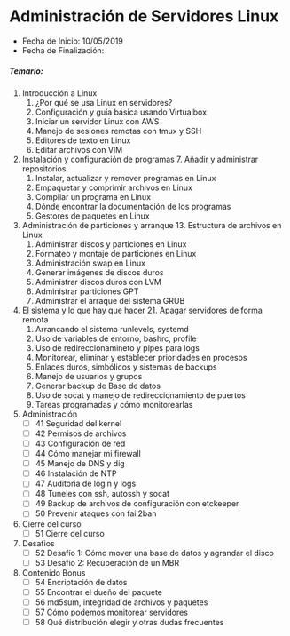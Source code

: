 # Administración de Servidores Linux
* Fecha de Inicio: 10/05/2019
* Fecha de Finalización:

##### Temario:
1. Introducción a Linux
	1.	¿Por qué se usa Linux en servidores?
	1.	Configuración y guía básica usando Virtualbox
	1.	Iniciar un servidor Linux con AWS
	1.	Manejo de sesiones remotas con tmux y SSH
	1.	Editores de texto en Linux
	1.	Editar archivos con VIM
1. Instalación y configuración de programas
	7.	Añadir y administrar repositorios
	1.	Instalar, actualizar y remover programas en Linux
	1.	Empaquetar y comprimir archivos en Linux
	1.	Compilar un programa en Linux
	1.	Dónde encontrar la documentación de los programas
	1.	Gestores de paquetes en Linux
1. Administración de particiones y arranque
	13.	Estructura de archivos en Linux
	1.	Administrar discos y particiones en Linux
	1.	Formateo y montaje de particiones en Linux
	1.	Administración swap en Linux
	1.	Generar imágenes de discos duros
	1.	Administrar discos duros con LVM
	1.	Administrar particiones GPT
	1.	Administrar el arraque del sistema GRUB
1. El sistema y lo que hay que hacer
	21.	Apagar servidores de forma remota
	1.	Arrancando el sistema runlevels, systemd
	1.	Uso de variables de entorno, bashrc, profile
	1.	Uso de redireccionamineto y pipes para logs
	1.	Monitorear, eliminar y establecer prioridades en procesos
	1.	Enlaces duros, simbólicos y sistemas de backups
	1.	Manejo de usuarios y grupos
	1.	Generar backup de Base de datos
	1.	Uso de socat y manejo de redireccionamiento de puertos
	1.	Tareas programadas y cómo monitorearlas
1. Administración
   - [ ]	41	Seguridad del kernel
   - [ ]	42	Permisos de archivos
   - [ ]	43	Configuración de red
   - [ ]	44	Cómo manejar mi firewall
   - [ ]	45	Manejo de DNS y dig
   - [ ]	46	Instalación de NTP
   - [ ]	47	Auditoria de login y logs
   - [ ]	48	Tuneles con ssh, autossh y socat
   - [ ]	49	Backup de archivos de configuración con etckeeper
   - [ ]	50	Prevenir ataques con fail2ban
1. Cierre del curso
   - [ ]	51	Cierre del curso
1. Desafios
   - [ ]	52	Desafío 1: Cómo mover una base de datos y agrandar el disco
   - [ ]	53	Desafío 2: Recuperación de un MBR
1. Contenido Bonus
   - [ ]	54	Encriptación de datos
   - [ ]	55	Encontrar el dueño del paquete
   - [ ]	56	md5sum, integridad de archivos y paquetes
   - [ ]	57	Cómo podemos monitorear servidores
   - [ ]	58	Qué distribución elegir y otras dudas frecuentes
